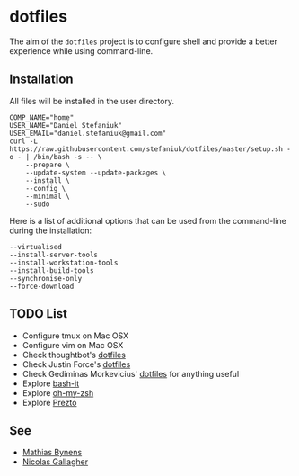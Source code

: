 dotfiles
========

The aim of the `dotfiles` project is to configure shell and provide a better experience while using command-line.

Installation
------------

All files will be installed in the user directory.

    COMP_NAME="home"
    USER_NAME="Daniel Stefaniuk"
    USER_EMAIL="daniel.stefaniuk@gmail.com"
    curl -L https://raw.githubusercontent.com/stefaniuk/dotfiles/master/setup.sh -o - | /bin/bash -s -- \
        --prepare \
        --update-system --update-packages \
        --install \
        --config \
        --minimal \
        --sudo

Here is a list of additional options that can be used from the command-line during the installation:

    --virtualised
    --install-server-tools
    --install-workstation-tools
    --install-build-tools
    --synchronise-only
    --force-download

TODO List
---------

 * Configure tmux on Mac OSX
 * Configure vim on Mac OSX
 * Check thoughtbot's [dotfiles](https://github.com/thoughtbot/dotfiles)
 * Check Justin Force's [dotfiles](https://github.com/justinforce/dotfiles)
 * Check Gediminas Morkevicius' [dotfiles](https://github.com/l3pp4rd/dotfiles) for anything useful
 * Explore [bash-it](https://github.com/revans/bash-it)
 * Explore [oh-my-zsh](https://github.com/robbyrussell/oh-my-zsh)
 * Explore [Prezto](https://github.com/sorin-ionescu/prezto)

See
---

 * [Mathias Bynens](https://github.com/mathiasbynens/dotfiles)
 * [Nicolas Gallagher](https://github.com/necolas/dotfiles)
